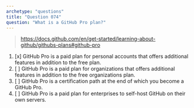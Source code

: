 ```yaml
---
archetype: "questions"
title: "Question 074"
question: "What is a GitHub Pro plan?"
---
```



> https://docs.github.com/en/get-started/learning-about-github/githubs-plans#github-pro
1. [x] GitHub Pro is a paid plan for personal accounts that offers additional features in addition to the free plan.
1. [ ] GitHub Pro is a paid plan for organizations that offers additional features in addition to the free organizations plan.
1. [ ] GitHub Pro is a certification path at the end of which you become a GitHub Pro.
1. [ ] GitHub Pro is a paid plan for enterprises to self-host GitHub on their own servers.
